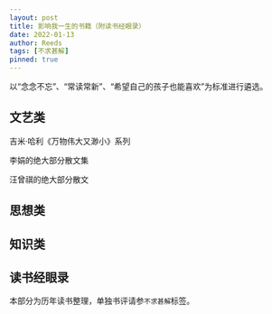 ```yaml
---
layout: post
title: 影响我一生的书籍（附读书经眼录）
date: 2022-01-13
author: Reeds
tags: [不求甚解]
pinned: true
---
```


  以“念念不忘”、“常读常新”、“希望自己的孩子也能喜欢”为标准进行遴选。

<!--- more --->

## 文艺类

吉米·哈利《万物伟大又渺小》系列

李娟的绝大部分散文集

汪曾祺的绝大部分散文

## 思想类

## 知识类

## 读书经眼录

本部分为历年读书整理，单独书评请参`不求甚解`标签。
